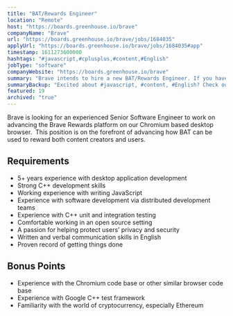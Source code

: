 ```yaml
---
title: "BAT/Rewards Engineer"
location: "Remote"
host: "https://boards.greenhouse.io/brave"
companyName: "Brave"
url: "https://boards.greenhouse.io/brave/jobs/1684035"
applyUrl: "https://boards.greenhouse.io/brave/jobs/1684035#app"
timestamp: 1611273600000
hashtags: "#javascript,#cplusplus,#content,#English"
jobType: "software"
companyWebsite: "https://boards.greenhouse.io/brave"
summary: "Brave intends to hire a new BAT/Rewards Engineer. If you have 5+ years experience with desktop application development, consider applying."
summaryBackup: "Excited about #javascript, #content, #English? Check out this job post!"
featured: 19
archived: "true"
---
```


Brave is looking for an experienced Senior Software Engineer to work on advancing the Brave Rewards platform on our Chromium­ based desktop browser.  This position is on the forefront of advancing how BAT can be used to reward both content creators and users.

## Requirements

*   5+ years experience with desktop application development
*   Strong C++ development skills
*   Working experience with writing JavaScript
*   Experience with software development via distributed development teams
*   Experience with C++ unit and integration testing
*   Comfortable working in an open source setting
*   A passion for helping protect users’ privacy and security
*   Written and verbal communication skills in English
*   Proven record of getting things done

## Bonus Points

*   Experience with the Chromium code base or other similar browser code base
*   Experience with Google C++ test framework
*   Familiarity with the world of cryptocurrency, especially Ethereum
